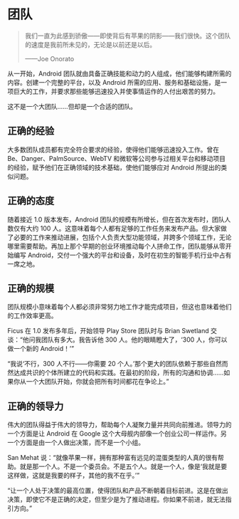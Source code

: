 # 团队

> 我们一直为此感到骄傲——即使背后有苹果的阴影——我们很快。这个团队的速度是我前所未见的，无论是以前还是以后。
> 
> ——Joe Onorato

从一开始，Android 团队就由具备正确技能和动力的人组成，他们能够构建所需的内容。创建一个完整的平台，以及 Android 所需的应用、服务和基础设施，是一项巨大的工作，并要求那些能够迅速投入并使事情运作的人付出艰苦的努力。

这不是一个大团队……但却是一个合适的团队。

## 正确的经验

大多数团队成员都有完全符合要求的经验，使得他们能够迅速投入工作。曾在 Be、Danger、PalmSource、WebTV 和微软等公司参与过相关平台和移动项目的经验，赋予他们在正确领域的技术基础，使他们能够应对 Android 所提出的类似问题。

## 正确的态度

随着接近 1.0 版本发布，Android 团队的规模有所增长，但在首次发布时，团队人数仅有大约 100 人。这意味着每个人都有足够的工作任务来发布产品。但大家做了必要的工作来推动进展，包括个人负责大型功能领域，并跨多个领域工作，无论哪里需要帮助。再加上那个早期的创业环境推动每个人拼命工作，团队能够从零开始编写 Android，交付一个强大的平台和设备，及时在初生的智能手机行业中占有一席之地。

## 正确的规模

团队规模小意味着每个人都必须非常努力地工作才能完成项目，但这也意味着他们的工作效率更高。

Ficus 在 1.0 发布多年后，开始领导 Play Store 团队时与 Brian Swetland 交谈：“他问我团队有多大。我告诉他 300 人。他的眼睛瞪大了，‘300 人，你可以做一个新的 Android！’”

“我说‘不行，300 人不行——你需要 20 个人。’那个更大的团队依赖于那些自然而然达成共识的个体所建立的代码和实践。在最初的阶段，所有的沟通和协调……如果你从一个大团队开始，你就会把所有时间都花在争论上。”

## 正确的领导力

伟大的团队得益于伟大的领导力，帮助每个人凝聚力量并共同向前推进。领导力的一个方面是让 Android 在 Google 这个大母舰内部像一个创业公司一样运作。另一个方面是由一个人做出决策，而不是一个小组。

San Mehat 说：“就像苹果一样，拥有那种富有远见的混蛋类型的人真的很有帮助。就是那一个人。不是一个委员会。不是五个人。就是一个人，像是‘我就是要这样做，这就是我要的样子，其他的我不在乎。’”

“让一个人处于决策的最高位置，使得团队和产品不断朝着目标前进。这是在做出决策，即使它不是正确的决定，但至少是为了推动进程。你如果不前进，就无法指引方向。”
